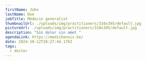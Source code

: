 ```yaml
---
firstName: John
lastName: Doe
jobTitle: Médecin generalist
thumbnailUrl: ./uploads/img/practitioners/310x395/default.jpg
pictureUrl: ./uploads/img/practitioners/310x395/default.jpg
description: "Sin dolor sin amet "
agendaLink: https://medichenois.be/
date: 2024-10-12T28:27:44.176Z
tags:
  - doctor
---
```

